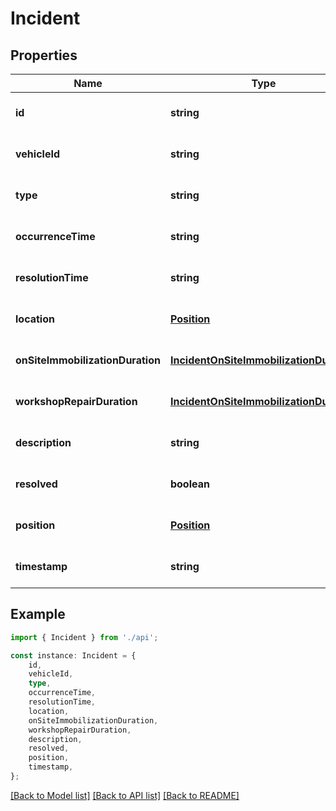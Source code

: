 # Incident


## Properties

Name | Type | Description | Notes
------------ | ------------- | ------------- | -------------
**id** | **string** |  | [optional] [default to undefined]
**vehicleId** | **string** |  | [optional] [default to undefined]
**type** | **string** |  | [optional] [default to undefined]
**occurrenceTime** | **string** |  | [optional] [default to undefined]
**resolutionTime** | **string** |  | [optional] [default to undefined]
**location** | [**Position**](Position.md) |  | [optional] [default to undefined]
**onSiteImmobilizationDuration** | [**IncidentOnSiteImmobilizationDuration**](IncidentOnSiteImmobilizationDuration.md) |  | [optional] [default to undefined]
**workshopRepairDuration** | [**IncidentOnSiteImmobilizationDuration**](IncidentOnSiteImmobilizationDuration.md) |  | [optional] [default to undefined]
**description** | **string** |  | [optional] [default to undefined]
**resolved** | **boolean** |  | [optional] [default to undefined]
**position** | [**Position**](Position.md) |  | [optional] [default to undefined]
**timestamp** | **string** |  | [optional] [default to undefined]

## Example

```typescript
import { Incident } from './api';

const instance: Incident = {
    id,
    vehicleId,
    type,
    occurrenceTime,
    resolutionTime,
    location,
    onSiteImmobilizationDuration,
    workshopRepairDuration,
    description,
    resolved,
    position,
    timestamp,
};
```

[[Back to Model list]](../README.md#documentation-for-models) [[Back to API list]](../README.md#documentation-for-api-endpoints) [[Back to README]](../README.md)
